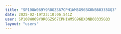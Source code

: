 ```yaml
---
title: "SP108W069Y9R0GZS67CPH1WM5G96BX0NB60335GQ3"
date: 2025-02-19T23:10:06.541Z
user: SP108W069Y9R0GZS67CPH1WM5G96BX0NB60335GQ3
layout: "users"
---
```

    